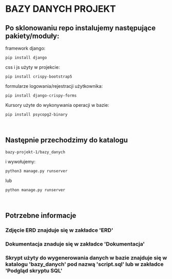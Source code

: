 # BAZY DANYCH PROJEKT 

## Po sklonowaniu repo instalujemy następujące pakiety/moduły:
framework django:
```
pip install django
```
css i js użyty w projekcie:
```
pip install crispy-bootstrap5
```
formularze logowania/rejestracji użytkownika:
```
pip install django-crispy-forms
```
Kursory użyte do wykonywania operacji w bazie:
```
pip install psycopg2-binary
```
<br/>

## Następnie przechodzimy do katalogu  
```
bazy-projekt-1/bazy_danych
```
i wywołujemy: <br/>
```
python3 manage.py runserver
```
lub <br/>
```
python manage.py runserver
```

<br/>

## Potrzebne informacje

### Zdjęcie ERD znajduje się w zakładce 'ERD'

### Dokumentacja znaduje się w zakładce 'Dokumentacja'

### Skrypt użyty do wygenerowania danych w bazie znajduje się w katalogu 'bazy_danych' pod nazwą 'script.sql' lub w zakładce 'Podgląd skryptu SQL'